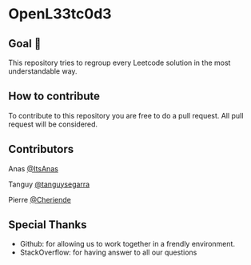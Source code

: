 # OpenL33tc0d3

## Goal 🎯

This repository tries to regroup every Leetcode solution in the most understandable way.

## How to contribute

To contribute to this repository you are free to do a pull request. All pull request will be considered.

## Contributors

Anas [@ItsAnas](https://github.com/ItsAnas)

Tanguy [@tanguysegarra](https://github.com/tanguysegarra)

Pierre [@Cheriende](https://github.com/Cheriende)

## Special Thanks

* Github: for allowing us to work together in a frendly environment.
* StackOverflow: for having answer to all our questions
